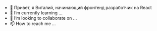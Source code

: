 - 👋 Привет, я Виталий, начинающий фронтенд разработчик на React
- 🌱 I’m currently learning ...
- 💞️ I’m looking to collaborate on ...
- 📫 How to reach me ...

<!---
Vitaly159/Vitaly159 is a ✨ special ✨ repository because its `README.md` (this file) appears on your GitHub profile.
You can click the Preview link to take a look at your changes.
--->
